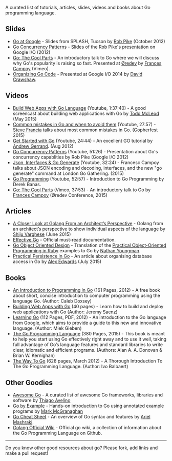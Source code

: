 A curated list of tutorials, articles, slides, videos and books about Go programming language.

## Slides
 - [Go at Google](https://talks.golang.org/2012/splash.slide) - Slides from SPLASH, Tucson by [Rob Pike](https://twitter.com/rob_pike) (October 2012)
 - [Go Concurrency Patterns](https://talks.golang.org/2012/concurrency.slide) - Slides of the Rob Pike's presentation on Google I/O (2012)
 - [Go: The Cool Parts](https://speakerdeck.com/campoy/go-the-cool-parts) - An introductory talk to Go where we will discuss why Go's popularity is raising so fast. Presented at [Øredev](http://oredev.org/2015/sessions/go-the-cool-parts) by [Frances Campoy](https://twitter.com/francesc) (Vimeo).
 - [Organizing Go Code](https://talks.golang.org/2014/organizeio.slide) - Presented at Google I/O 2014 by [David Crawshaw](https://github.com/crawshaw).

## Videos
 - [Build Web Apps with Go Language](https://www.youtube.com/watch?v=Vlie-srOU8c) (Youtube, 1:37:40) - A good screencast about building web applications with Go by [Todd McLeod](https://github.com/GoesToEleven) (May 2015)  
 - [Common mistakes in Go and when to avoid them](https://www.youtube.com/watch?v=29LLRKIL_TI) (Youtube, 27:57) - [Steve Francia](https://twitter.com/spf13) talks about most common mistakes in Go. (Gopherfest 2015)
 - [Get Started with Go](https://www.youtube.com/watch?v=2KmHtgtEZ1s) (Youtube, 24:44) - An excellent GO tutorial by [Andrew Gerrand](https://twitter.com/enneff). (Aug 2012)
 - [Go Concurrency Patterns](https://talks.golang.org/2012/concurrency.slide) (Youtube, 51:26) - Presentation about Go's concurrency capablities by Rob Pike (Google I/O 2012)
 - [Json, Interfaces & Go Generate](https://www.youtube.com/watch?v=YgnD27GFcyA) (Youtube, 32:24) - Francesc Campoy talks about JSON encoding and decoding, interfaces, and the new "go generate" command at London Go Gathering. (2015)
 - [Go Programming](https://www.youtube.com/watch?v=CF9S4QZuV30) (Youtube, 52:57) - Introduction to Go Programming by Derek Banas.
 - [Go: The Cool Parts](https://vimeo.com/144639088) (Vimeo, 37:53) - An introductory talk to Go by [Frances Campoy](https://twitter.com/francesc) (Øredev Conference, 2015)

## Articles
 - [A Closer Look at Golang From an Architect’s Perspective](http://thenewstack.io/a-closer-look-at-golang-from-an-architects-perspective/) - Golang from an architect’s perspective to show individual aspects of the language by [Shiju Varghese](https://github.com/shijuvar) (June 2015)
 - [Effective Go](https://golang.org/doc/effective_go.html) - Official must-read documentation.
 - [Go Object Oriented Design](https://nathany.com/good/) - Translation of the [Practical Object-Oriented Programming in Ruby](http://www.poodr.com/) examples to Go by [Nathan Youngman](https://github.com/nathany).
 - [Practical Persistence in Go](http://www.alexedwards.net/blog/organising-database-access) - An article about organising database access in Go by [Alex Edwards](https://twitter.com/ajmedwards) (July 2015)

## Books
  - [An Introduction to Programming in Go](http://www.golang-book.com/books/intro) (161 Pages, 2012) - A free book about short, concise introduction to computer programming using the language Go. (Author: Caleb Doxsey)
  - [Building Web Apps with Go](https://www.gitbook.com/book/codegangsta/building-web-apps-with-go) (40 pages) - Learn how to build and deploy web applications with Go (Author: Jeremy Saenz)
  - [Learning Go](https://www.miek.nl/downloads/Go/Learning-Go-latest.pdf) (112 Pages, PDF, 2012) - An introduction to the Go language from Google, which aims to provide a guide to this new and innovative language. (Author: Miek Gieben)
  - [The Go Programming Language](http://www.gopl.io/) (380 Pages, 2015) - This book is meant to help you start using Go effectively right away and to use it well, taking full advantage of Go’s language features and standard libraries to write clear, idiomatic and efficient programs. (Authors: Alan A. A. Donovan & Brian W. Kernighan)
  - [The Way To Go](http://www.amazon.com/Way-Go-Thorough-Introduction-Programming/dp/1469769166) (628 pages, March 2012) - A Thorough Introduction To The Go Programming Language. (Author: Ivo Balbaert)

## Other Goodies
 - [Awesome Go](https://github.com/avelino/awesome-go) - A curated list of awesome Go frameworks, libraries and software by [Thiago Avelino](https://github.com/avelino)
 - [Go by Example](https://gobyexample.com/) - Hands-on introduction to Go using annotated example programs by [Mark McGranaghan](https://twitter.com/mmcgrana)
 - [Go Cheat Sheet](https://github.com/a8m/go-lang-cheat-sheet) - An overview of Go syntax and features by [Ariel Mashraki](https://github.com/a8m).
 - [Golang Official Wiki](https://github.com/golang/go/wiki) - Official go wiki, a collection of information about the Go Programming Language on Github.

---

Do you know other good resources about go? Please fork, add links and make a pull request!
